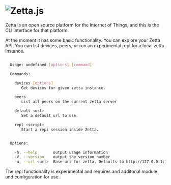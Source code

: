 # ![Zetta.js](http://i.imgur.com/09p3qw1.png)

Zetta is an open source platform for the Internet of Things, and this is the CLI interface for that platform.

At the moment it has some basic functionality. You can explore your Zetta API. You can list devices, peers, or run an experimental repl for a local zetta instance.

```bash

  Usage: undefined [options] [command]

  Commands:

    devices [options]
       Get devices for given zetta instance.

    peers
       List all peers on the current zetta server

    default <url>
       Set a default url to use.

    repl <script>
       Start a repl session inside Zetta.


  Options:

    -h, --help       output usage information
    -V, --version    output the version number
    -u, --url <url>  Base url for zetta. Defaults to http://127.0.0.1:1337/

```

The repl functionality is experimental and requires and additonal module and configuration for use.

